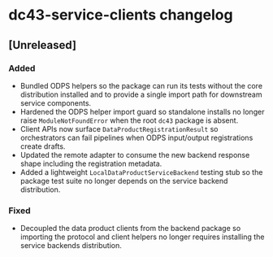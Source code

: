 # dc43-service-clients changelog

## [Unreleased]
### Added
- Bundled ODPS helpers so the package can run its tests without the core
  distribution installed and to provide a single import path for downstream
  service components.
- Hardened the ODPS helper import guard so standalone installs no longer raise
  ``ModuleNotFoundError`` when the root ``dc43`` package is absent.
- Client APIs now surface `DataProductRegistrationResult` so orchestrators can
  fail pipelines when ODPS input/output registrations create drafts.
- Updated the remote adapter to consume the new backend response shape including
  the registration metadata.
- Added a lightweight `LocalDataProductServiceBackend` testing stub so the
  package test suite no longer depends on the service backend distribution.

### Fixed
- Decoupled the data product clients from the backend package so importing the
  protocol and client helpers no longer requires installing the service
  backends distribution.
